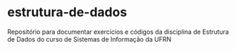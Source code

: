 # estrutura-de-dados
Repositório para documentar exercícios e códigos da disciplina de Estrutura de Dados do curso de Sistemas de Informação da UFRN
